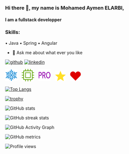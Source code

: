 ### Hi there 👋, my name is Mohamed Aymen ELARBI,
#### I am a fullstack developper 

### Skills: 
  • Java
  • Spring 
  • Angular

- 💬 Ask me about what ever you like  


[<img src='https://cdn.jsdelivr.net/npm/simple-icons@3.0.1/icons/github.svg' alt='github' height='40'>](https://github.com/ElarbiMohamedAymen)  [<img src='https://cdn.jsdelivr.net/npm/simple-icons@3.0.1/icons/linkedin.svg' alt='linkedin' height='40'>](https://www.linkedin.com/in/mohamed-aymen-elarbi/)

<a href='https://archiveprogram.github.com/'><img src='https://raw.githubusercontent.com/acervenky/animated-github-badges/master/assets/acbadge.gif' width='40' height='40'></a> <a href='https://docs.github.com/en/developers'><img src='https://raw.githubusercontent.com/acervenky/animated-github-badges/master/assets/devbadge.gif' width='40' height='40'></a> <a href='https://github.com/pricing'><img src='https://raw.githubusercontent.com/acervenky/animated-github-badges/master/assets/pro.gif' width='40' height='40'></a> <a href='https://stars.github.com/'><img src='https://raw.githubusercontent.com/acervenky/animated-github-badges/master/assets/starbadge.gif' width='35' height='35'></a> <a href='https://docs.github.com/en/github/supporting-the-open-source-community-with-github-sponsors'><img src='https://raw.githubusercontent.com/acervenky/animated-github-badges/master/assets/sponsorbadge.gif' width='35' height='35'></a> 

[![Top Langs](https://github-readme-stats.vercel.app/api/top-langs/?username=ElarbiMohamedAymen)](https://github.com/anuraghazra/github-readme-stats)

[![trophy](https://github-profile-trophy.vercel.app/?username=ElarbiMohamedAymen)](https://github.com/ryo-ma/github-profile-trophy)

![GitHub stats](https://github-readme-stats.vercel.app/api?username=ElarbiMohamedAymen&show_icons=true&count_private=true)  

![GitHub streak stats](https://github-readme-streak-stats.herokuapp.com/?user=ElarbiMohamedAymen) 

![GitHub Activity Graph](https://activity-graph.herokuapp.com/graph?username=ElarbiMohamedAymen) 

![GitHub metrics](https://metrics.lecoq.io/ElarbiMohamedAymen)  

![Profile views](https://gpvc.arturio.dev/ElarbiMohamedAymen)  
